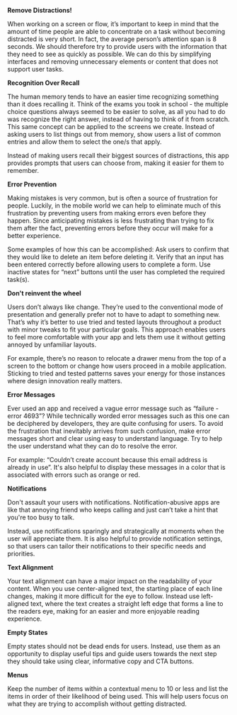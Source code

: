 **Remove Distractions!**

When working on a screen or flow, it’s important to keep in mind that the amount of time people are able to concentrate on a task without becoming distracted is very short. In fact, the average person’s attention span is 8 seconds. We should therefore try to provide users with the information that they need to see as quickly as possible. We can do this by simplifying interfaces and removing unnecessary elements or content that does not support user tasks.

**Recognition Over Recall**

The human memory tends to have an easier time recognizing something than it does recalling it. Think of the exams you took in school - the multiple choice questions always seemed to be easier to solve, as all you had to do was recognize the right answer, instead of having to think of it from scratch. This same concept can be applied to the screens we create. Instead of asking users to list things out from memory, show users a list of common entries and allow them to select the one/s that apply.

Instead of making users recall their biggest sources of distractions, this app provides prompts that users can choose from, making it easier for them to remember.

**Error Prevention**

Making mistakes is very common, but is often a source of frustration for people. Luckily, in the mobile world we can help to eliminate much of this frustration by preventing users from making errors even before they happen. Since anticipating mistakes is less frustrating than trying to fix them after the fact, preventing errors before they occur will make for a better experience.

Some examples of how this can be accomplished:
Ask users to confirm that they would like to delete an item before deleting it.
Verify that an input has been entered correctly before allowing users to complete a form.
Use inactive states for “next” buttons until the user has completed the required task(s).

**Don't reinvent the wheel**

Users don’t always like change. They’re used to the conventional mode of presentation and generally prefer not to have to adapt to something new. That’s why it’s better to use tried and tested layouts throughout a product with minor tweaks to fit your particular goals. This approach enables users to feel more comfortable with your app and lets them use it without getting annoyed by unfamiliar layouts.

For example, there’s no reason to relocate a drawer menu from the top of a screen to the bottom or change how users proceed in a mobile application. Sticking to tried and tested patterns saves your energy for those instances where design innovation really matters.

**Error Messages**

Ever used an app and received a vague error message such as “failure - error 4693”? While technically worded error messages such as this one can be deciphered by developers, they are quite confusing for users. To avoid the frustration that inevitably arrives from such confusion, make error messages short and clear using easy to understand language. Try to help the user understand what they can do to resolve the error.

For example: “Couldn’t create account because this email address is already in use”. It's also helpful to display these messages in a color that is associated with errors such as orange or red.

**Notifications**

Don't assault your users with notifications. Notification-abusive apps are like that annoying friend who keeps calling and just can’t take a hint that you're too busy to talk.

Instead, use notifications sparingly and strategically at moments when the user will appreciate them. It is also helpful to provide notification settings, so that users can tailor their notifications to their specific needs and priorities.

**Text Alignment**

Your text alignment can have a major impact on the readability of your content. When you use center-aligned text, the starting place of each line changes, making it more difficult for the eye to follow. Instead use left-aligned text, where the text creates a straight left edge that forms a line to the readers eye, making for an easier and more enjoyable reading experience.

**Empty States**

Empty states should not be dead ends for users. Instead, use them as an opportunity to display useful tips and guide users towards the next step they should take using clear, informative copy and CTA buttons.

**Menus**

Keep the number of items within a contextual menu to 10 or less and list the items in order of their likelihood of being used. This will help users focus on what they are trying to accomplish without getting distracted.
